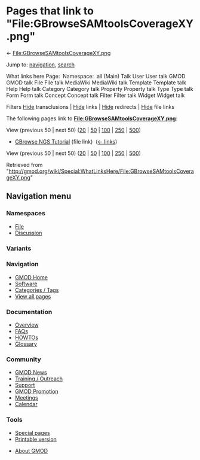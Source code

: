 <div id="mw-page-base" class="noprint">

</div>

<div id="mw-head-base" class="noprint">

</div>

<div id="content" class="mw-body" role="main">

<span id="top"></span>

<div id="mw-js-message" style="display:none;">

</div>



# <span dir="auto">Pages that link to "File:GBrowseSAMtoolsCoverageXY.png"</span>

<div id="bodyContent">

<div id="contentSub">

←
[File:GBrowseSAMtoolsCoverageXY.png](/wiki/File:GBrowseSAMtoolsCoverageXY.png "File:GBrowseSAMtoolsCoverageXY.png")

</div>

<div id="jump-to-nav" class="mw-jump">

Jump to: [navigation](#mw-navigation), [search](#p-search)

</div>

<div id="mw-content-text">

What links here Page:  Namespace:  all (Main) Talk User User talk GMOD
GMOD talk File File talk MediaWiki MediaWiki talk Template Template talk
Help Help talk Category Category talk Property Property talk Type Type
talk Form Form talk Concept Concept talk Filter Filter talk Widget
Widget talk

Filters
[Hide](/mediawiki/index.php?title=Special:WhatLinksHere/File:GBrowseSAMtoolsCoverageXY.png&hidetrans=1 "Special:WhatLinksHere/File:GBrowseSAMtoolsCoverageXY.png")
transclusions \|
[Hide](/mediawiki/index.php?title=Special:WhatLinksHere/File:GBrowseSAMtoolsCoverageXY.png&hidelinks=1 "Special:WhatLinksHere/File:GBrowseSAMtoolsCoverageXY.png")
links \|
[Hide](/mediawiki/index.php?title=Special:WhatLinksHere/File:GBrowseSAMtoolsCoverageXY.png&hideredirs=1 "Special:WhatLinksHere/File:GBrowseSAMtoolsCoverageXY.png")
redirects \|
[Hide](/mediawiki/index.php?title=Special:WhatLinksHere/File:GBrowseSAMtoolsCoverageXY.png&hideimages=1 "Special:WhatLinksHere/File:GBrowseSAMtoolsCoverageXY.png")
file links

The following pages link to
**[File:GBrowseSAMtoolsCoverageXY.png](/wiki/File:GBrowseSAMtoolsCoverageXY.png "File:GBrowseSAMtoolsCoverageXY.png")**:

View (previous 50 \| next 50)
([20](/mediawiki/index.php?title=Special:WhatLinksHere/File:GBrowseSAMtoolsCoverageXY.png&limit=20 "Special:WhatLinksHere/File:GBrowseSAMtoolsCoverageXY.png")
\|
[50](/mediawiki/index.php?title=Special:WhatLinksHere/File:GBrowseSAMtoolsCoverageXY.png&limit=50 "Special:WhatLinksHere/File:GBrowseSAMtoolsCoverageXY.png")
\|
[100](/mediawiki/index.php?title=Special:WhatLinksHere/File:GBrowseSAMtoolsCoverageXY.png&limit=100 "Special:WhatLinksHere/File:GBrowseSAMtoolsCoverageXY.png")
\|
[250](/mediawiki/index.php?title=Special:WhatLinksHere/File:GBrowseSAMtoolsCoverageXY.png&limit=250 "Special:WhatLinksHere/File:GBrowseSAMtoolsCoverageXY.png")
\|
[500](/mediawiki/index.php?title=Special:WhatLinksHere/File:GBrowseSAMtoolsCoverageXY.png&limit=500 "Special:WhatLinksHere/File:GBrowseSAMtoolsCoverageXY.png"))

- [GBrowse NGS
  Tutorial](/wiki/GBrowse_NGS_Tutorial "GBrowse NGS Tutorial") (file
  link) ‎ <span class="mw-whatlinkshere-tools">([←
  links](/mediawiki/index.php?title=Special:WhatLinksHere&target=GBrowse+NGS+Tutorial "Special:WhatLinksHere"))</span>

View (previous 50 \| next 50)
([20](/mediawiki/index.php?title=Special:WhatLinksHere/File:GBrowseSAMtoolsCoverageXY.png&limit=20 "Special:WhatLinksHere/File:GBrowseSAMtoolsCoverageXY.png")
\|
[50](/mediawiki/index.php?title=Special:WhatLinksHere/File:GBrowseSAMtoolsCoverageXY.png&limit=50 "Special:WhatLinksHere/File:GBrowseSAMtoolsCoverageXY.png")
\|
[100](/mediawiki/index.php?title=Special:WhatLinksHere/File:GBrowseSAMtoolsCoverageXY.png&limit=100 "Special:WhatLinksHere/File:GBrowseSAMtoolsCoverageXY.png")
\|
[250](/mediawiki/index.php?title=Special:WhatLinksHere/File:GBrowseSAMtoolsCoverageXY.png&limit=250 "Special:WhatLinksHere/File:GBrowseSAMtoolsCoverageXY.png")
\|
[500](/mediawiki/index.php?title=Special:WhatLinksHere/File:GBrowseSAMtoolsCoverageXY.png&limit=500 "Special:WhatLinksHere/File:GBrowseSAMtoolsCoverageXY.png"))

</div>

<div class="printfooter">

Retrieved from
"<http://gmod.org/wiki/Special:WhatLinksHere/File:GBrowseSAMtoolsCoverageXY.png>"

</div>

<div id="catlinks" class="catlinks catlinks-allhidden">

</div>

<div class="visualClear">

</div>

</div>

</div>

<div id="mw-navigation">

## Navigation menu

<div id="mw-head">



<div id="left-navigation">

<div id="p-namespaces" class="vectorTabs" role="navigation"
aria-labelledby="p-namespaces-label">

### Namespaces

- <span id="ca-nstab-image"><a href="/wiki/File:GBrowseSAMtoolsCoverageXY.png" accesskey="c"
  title="View the file page [c]">File</a></span>
- <span id="ca-talk"><a
  href="/mediawiki/index.php?title=File_talk:GBrowseSAMtoolsCoverageXY.png&amp;action=edit&amp;redlink=1"
  accesskey="t"
  title="Discussion about the content page [t]">Discussion</a></span>

</div>

<div id="p-variants" class="vectorMenu emptyPortlet" role="navigation"
aria-labelledby="p-variants-label">

### 

### Variants[](#)

<div class="menu">

</div>

</div>

</div>

<div id="right-navigation">





</div>



</div>

</div>

</div>

<div id="mw-panel">

<div id="p-logo" role="banner">

<a href="/wiki/Main_Page"
style="background-image: url(http://gmod.org/images/GMOD-cogs.png);"
title="Visit the main page"></a>

</div>

<div id="p-Navigation" class="portal" role="navigation"
aria-labelledby="p-Navigation-label">

### Navigation

<div class="body">

- <span id="n-GMOD-Home">[GMOD Home](/wiki/Main_Page)</span>
- <span id="n-Software">[Software](/wiki/GMOD_Components)</span>
- <span id="n-Categories-.2F-Tags">[Categories /
  Tags](/wiki/Categories)</span>
- <span id="n-View-all-pages">[View all
  pages](/wiki/Special:AllPages)</span>

</div>

</div>

<div id="p-Documentation" class="portal" role="navigation"
aria-labelledby="p-Documentation-label">

### Documentation

<div class="body">

- <span id="n-Overview">[Overview](/wiki/Overview)</span>
- <span id="n-FAQs">[FAQs](/wiki/Category:FAQ)</span>
- <span id="n-HOWTOs">[HOWTOs](/wiki/Category:HOWTO)</span>
- <span id="n-Glossary">[Glossary](/wiki/Glossary)</span>

</div>

</div>

<div id="p-Community" class="portal" role="navigation"
aria-labelledby="p-Community-label">

### Community

<div class="body">

- <span id="n-GMOD-News">[GMOD News](/wiki/GMOD_News)</span>
- <span id="n-Training-.2F-Outreach">[Training /
  Outreach](/wiki/Training_and_Outreach)</span>
- <span id="n-Support">[Support](/wiki/Support)</span>
- <span id="n-GMOD-Promotion">[GMOD
  Promotion](/wiki/GMOD_Promotion)</span>
- <span id="n-Meetings">[Meetings](/wiki/Meetings)</span>
- <span id="n-Calendar">[Calendar](/wiki/Calendar)</span>

</div>

</div>

<div id="p-tb" class="portal" role="navigation"
aria-labelledby="p-tb-label">

### Tools

<div class="body">

- <span id="t-specialpages"><a href="/wiki/Special:SpecialPages" accesskey="q"
  title="A list of all special pages [q]">Special pages</a></span>
- <span id="t-print"><a
  href="/mediawiki/index.php?title=Special:WhatLinksHere/File:GBrowseSAMtoolsCoverageXY.png&amp;printable=yes"
  rel="alternate" accesskey="p"
  title="Printable version of this page [p]">Printable version</a></span>

</div>

</div>

</div>

</div>

<div id="footer" role="contentinfo">

- <span id="footer-places-about">[About
  GMOD](/wiki/GMOD:About "GMOD:About")</span>

<!-- -->






</div>
